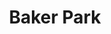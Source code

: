 ---
title: Baker Park
phone: (408) 379-8440
website: https://midpenproperty.midpen-housing.org/propertydetail?id=a0n46000003MN2CAAW
management: MidPen Property Management Corporation
location: "San Jose"
tags: []
---